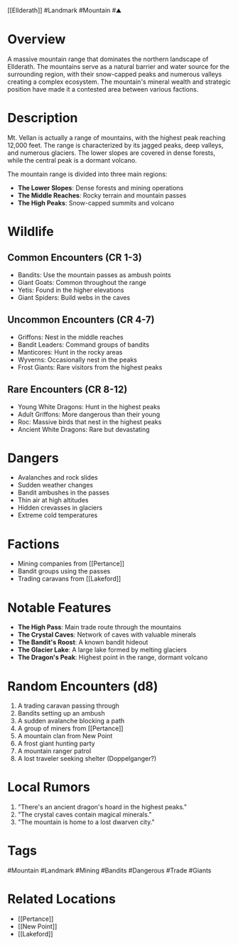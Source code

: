 [[Ellderath]] #Landmark #Mountain #⛰️

# Overview

A massive mountain range that dominates the northern landscape of Ellderath. The mountains serve as a natural barrier and water source for the surrounding region, with their snow-capped peaks and numerous valleys creating a complex ecosystem. The mountain's mineral wealth and strategic position have made it a contested area between various factions.

# Description

Mt. Vellan is actually a range of mountains, with the highest peak reaching 12,000 feet. The range is characterized by its jagged peaks, deep valleys, and numerous glaciers. The lower slopes are covered in dense forests, while the central peak is a dormant volcano.

The mountain range is divided into three main regions:

- **The Lower Slopes**: Dense forests and mining operations
- **The Middle Reaches**: Rocky terrain and mountain passes
- **The High Peaks**: Snow-capped summits and volcano

# Wildlife

## Common Encounters (CR 1-3)

- Bandits: Use the mountain passes as ambush points
- Giant Goats: Common throughout the range
- Yetis: Found in the higher elevations
- Giant Spiders: Build webs in the caves

## Uncommon Encounters (CR 4-7)

- Griffons: Nest in the middle reaches
- Bandit Leaders: Command groups of bandits
- Manticores: Hunt in the rocky areas
- Wyverns: Occasionally nest in the peaks
- Frost Giants: Rare visitors from the highest peaks

## Rare Encounters (CR 8-12)

- Young White Dragons: Hunt in the highest peaks
- Adult Griffons: More dangerous than their young
- Roc: Massive birds that nest in the highest peaks
- Ancient White Dragons: Rare but devastating

# Dangers

- Avalanches and rock slides
- Sudden weather changes
- Bandit ambushes in the passes
- Thin air at high altitudes
- Hidden crevasses in glaciers
- Extreme cold temperatures

# Factions

- Mining companies from [[Pertance]]
- Bandit groups using the passes
- Trading caravans from [[Lakeford]]

# Notable Features

- **The High Pass**: Main trade route through the mountains
- **The Crystal Caves**: Network of caves with valuable minerals
- **The Bandit's Roost**: A known bandit hideout
- **The Glacier Lake**: A large lake formed by melting glaciers
- **The Dragon's Peak**: Highest point in the range, dormant volcano

# Random Encounters (d8)

1. A trading caravan passing through
2. Bandits setting up an ambush
3. A sudden avalanche blocking a path
4. A group of miners from [[Pertance]]
5. A mountain clan from New Point
6. A frost giant hunting party
7. A mountain ranger patrol
8. A lost traveler seeking shelter (Doppelganger?)

# Local Rumors

1. "There's an ancient dragon's hoard in the highest peaks."
2. "The crystal caves contain magical minerals."
3. "The mountain is home to a lost dwarven city."

# Tags

#Mountain #Landmark #Mining #Bandits #Dangerous #Trade #Giants

# Related Locations

- [[Pertance]]
- [[New Point]]
- [[Lakeford]]
